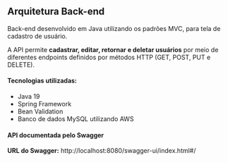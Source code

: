 ## Arquitetura Back-end
Back-end desenvolvido em Java utilizando os padrões MVC, para tela de cadastro de usuário.

A API permite **cadastrar, editar, retornar e deletar usuários** por meio de diferentes endpoints definidos por métodos HTTP (GET, POST, PUT e DELETE).

#### Tecnologias utilizadas:
- Java 19
- Spring Framework 
- Bean Validation
- Banco de dados MySQL utilizando AWS

#### API documentada pelo Swagger ###
**URL do Swagger:** http://localhost:8080/swagger-ui/index.html#/



